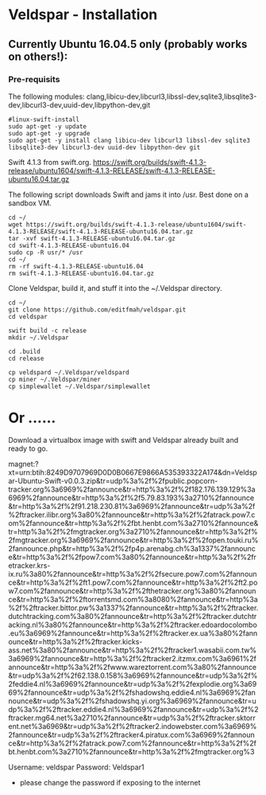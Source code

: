 # Veldspar - Installation

## Currently Ubuntu 16.04.5 only (probably works on others!):

### Pre-requisits

The following modules:
clang,libicu-dev,libcurl3,libssl-dev,sqlite3,libsqlite3-dev,libcurl3-dev,uuid-dev,libpython-dev,git

```
#linux-swift-install
sudo apt-get -y update
sudo apt-get -y upgrade
sudo apt-get -y install clang libicu-dev libcurl3 libssl-dev sqlite3 libsqlite3-dev libcurl3-dev uuid-dev libpython-dev git
```



Swift 4.1.3 from swift.org.
https://swift.org/builds/swift-4.1.3-release/ubuntu1604/swift-4.1.3-RELEASE/swift-4.1.3-RELEASE-ubuntu16.04.tar.gz

The following script downloads Swift and jams it into /usr.  Best done on a sandbox VM.  
```
cd ~/
wget https://swift.org/builds/swift-4.1.3-release/ubuntu1604/swift-4.1.3-RELEASE/swift-4.1.3-RELEASE-ubuntu16.04.tar.gz
tar -xvf swift-4.1.3-RELEASE-ubuntu16.04.tar.gz
cd swift-4.1.3-RELEASE-ubuntu16.04
sudo cp -R usr/* /usr
cd ~/
rm -rf swift-4.1.3-RELEASE-ubuntu16.04
rm swift-4.1.3-RELEASE-ubuntu16.04.tar.gz
```

Clone Veldspar, build it, and stuff it into the ~/.Veldspar directory.
```
cd ~/
git clone https://github.com/editfmah/veldspar.git
cd veldspar

swift build -c release
mkdir ~/.Veldspar

cd .build
cd release

cp veldspard ~/.Veldspar/veldspard
cp miner ~/.Veldspar/miner
cp simplewallet ~/.Veldspar/simplewallet
```

# Or ......

Download a virtualbox image with swift and Veldspar already built and ready to go.

magnet:?xt=urn:btih:8249D9707969D0D0B0667E9866A535393322A174&dn=Veldspar-Ubuntu-Swift-v0.0.3.zip&tr=udp%3a%2f%2fpublic.popcorn-tracker.org%3a6969%2fannounce&tr=http%3a%2f%2f182.176.139.129%3a6969%2fannounce&tr=http%3a%2f%2f5.79.83.193%3a2710%2fannounce&tr=http%3a%2f%2f91.218.230.81%3a6969%2fannounce&tr=udp%3a%2f%2ftracker.ilibr.org%3a80%2fannounce&tr=http%3a%2f%2fatrack.pow7.com%2fannounce&tr=http%3a%2f%2fbt.henbt.com%3a2710%2fannounce&tr=http%3a%2f%2fmgtracker.org%3a2710%2fannounce&tr=http%3a%2f%2fmgtracker.org%3a6969%2fannounce&tr=http%3a%2f%2fopen.touki.ru%2fannounce.php&tr=http%3a%2f%2fp4p.arenabg.ch%3a1337%2fannounce&tr=http%3a%2f%2fpow7.com%3a80%2fannounce&tr=http%3a%2f%2fretracker.krs-ix.ru%3a80%2fannounce&tr=http%3a%2f%2fsecure.pow7.com%2fannounce&tr=http%3a%2f%2ft1.pow7.com%2fannounce&tr=http%3a%2f%2ft2.pow7.com%2fannounce&tr=http%3a%2f%2fthetracker.org%3a80%2fannounce&tr=http%3a%2f%2ftorrentsmd.com%3a8080%2fannounce&tr=http%3a%2f%2ftracker.bittor.pw%3a1337%2fannounce&tr=http%3a%2f%2ftracker.dutchtracking.com%3a80%2fannounce&tr=http%3a%2f%2ftracker.dutchtracking.nl%3a80%2fannounce&tr=http%3a%2f%2ftracker.edoardocolombo.eu%3a6969%2fannounce&tr=http%3a%2f%2ftracker.ex.ua%3a80%2fannounce&tr=http%3a%2f%2ftracker.kicks-ass.net%3a80%2fannounce&tr=http%3a%2f%2ftracker1.wasabii.com.tw%3a6969%2fannounce&tr=http%3a%2f%2ftracker2.itzmx.com%3a6961%2fannounce&tr=http%3a%2f%2fwww.wareztorrent.com%3a80%2fannounce&tr=udp%3a%2f%2f62.138.0.158%3a6969%2fannounce&tr=udp%3a%2f%2feddie4.nl%3a6969%2fannounce&tr=udp%3a%2f%2fexplodie.org%3a6969%2fannounce&tr=udp%3a%2f%2fshadowshq.eddie4.nl%3a6969%2fannounce&tr=udp%3a%2f%2fshadowshq.yi.org%3a6969%2fannounce&tr=udp%3a%2f%2ftracker.eddie4.nl%3a6969%2fannounce&tr=udp%3a%2f%2ftracker.mg64.net%3a2710%2fannounce&tr=udp%3a%2f%2ftracker.sktorrent.net%3a6969&tr=udp%3a%2f%2ftracker2.indowebster.com%3a6969%2fannounce&tr=udp%3a%2f%2ftracker4.piratux.com%3a6969%2fannounce&tr=http%3a%2f%2fatrack.pow7.com%2fannounce&tr=http%3a%2f%2fbt.henbt.com%3a2710%2fannounce&tr=http%3a%2f%2fmgtracker.org%3

Username: veldspar
Password: Veldspar1 

* please change the password if exposing to the internet


